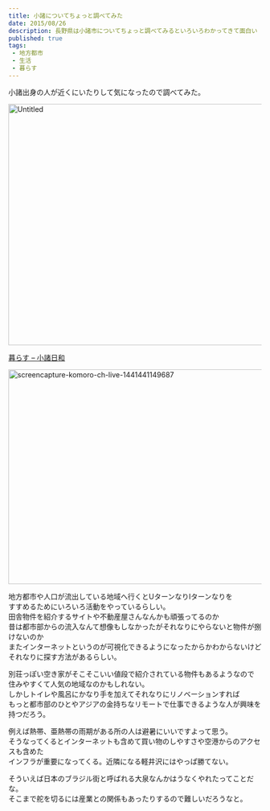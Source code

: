 ```yaml
---
title: 小諸についてちょっと調べてみた
date: 2015/08/26
description: 長野県は小諸市についてちょっと調べてみるといろいろわかってきて面白い
published: true
tags: 
 - 地方都市
 - 生活
 - 暮らす
---
```


小諸出身の人が近くにいたりして気になったので調べてみた。

<a data-flickr-embed="true"  href="https://www.flickr.com/photos/shigeki_takeguchi/20789113056/in/dateposted-public/" title="Untitled"><img src="https://farm1.staticflickr.com/609/20789113056_1d7f3c46ca_z.jpg" width="640" height="480" alt="Untitled"></a><script async src="//embedr.flickr.com/assets/client-code.js" charset="utf-8"></script>

[暮らす &#8211; 小諸日和](https://komoro.ch/live)

<!-- more -->

<a href="https://komoro.ch/live" title="screencapture-komoro-ch-live-1441441149687"><img src="https://farm6.staticflickr.com/5764/21157615565_5a0500d5aa_z.jpg" width="640" height="427" alt="screencapture-komoro-ch-live-1441441149687" class="image-border"></a>

地方都市や人口が流出している地域へ行くとUターンなりIターンなりを  
すすめるためにいろいろ活動をやっているらしい。  
田舎物件を紹介するサイトや不動産屋さんなんかも頑張ってるのか  
昔は都市部からの流入なんて想像もしなかったがそれなりにやらないと物件が捌けないのか  
またインターネットというのが可視化できるようになったからかわからないけど  
それなりに探す方法があるらしい。

別荘っぽい空き家がそこそこいい値段で紹介されている物件もあるようなので  
住みやすくて人気の地域なのかもしれない。  
しかしトイレや風呂にかなり手を加えてそれなりにリノベーションすれば  
もっと都市部のひとやアジアの金持ちなリモートで仕事できるような人が興味を持つだろう。  

例えば熱帯、亜熱帯の雨期がある所の人は避暑にいいですよって思う。  
そうなってくるとインターネットも含めて買い物のしやすさや空港からのアクセスも含めた  
インフラが重要になってくる。近隣になる軽井沢にはやっぱ勝てない。

そういえば日本のブラジル街と呼ばれる大泉なんかはうなくやれたってことだな。  
そこまで舵を切るには産業との関係もあったりするので難しいだろうなと。
